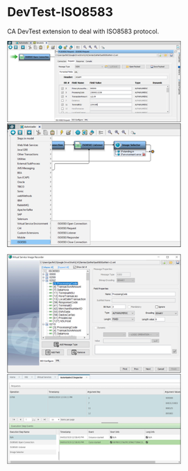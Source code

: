 # DevTest-ISO8583
CA DevTest extension to deal with ISO8583 protocol.

<img src="https://raw.githubusercontent.com/adelbs/DevTest-ISO8583/master/resources/01.png" width="400"> <img src="https://raw.githubusercontent.com/adelbs/DevTest-ISO8583/master/resources/02.png" width="400">

<img src="https://raw.githubusercontent.com/adelbs/DevTest-ISO8583/master/resources/03.png" width="400"> <img src="https://raw.githubusercontent.com/adelbs/DevTest-ISO8583/master/resources/04.png" width="400">
